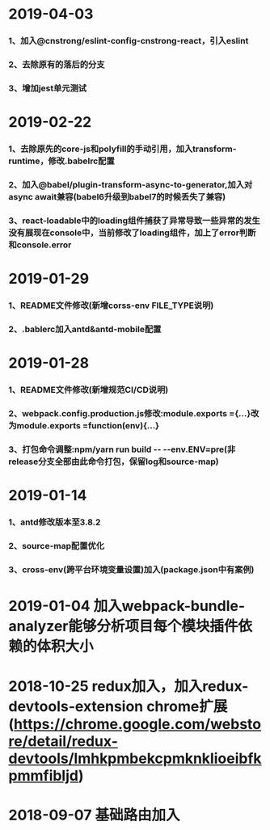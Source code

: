 # 2019-04-03
### 1、加入@cnstrong/eslint-config-cnstrong-react，引入eslint
### 2、去除原有的落后的分支
### 3、增加jest单元测试

# 2019-02-22
### 1、去除原先的core-js和polyfill的手动引用，加入transform-runtime，修改.babelrc配置
### 2、加入@babel/plugin-transform-async-to-generator,加入对async await兼容(babel6升级到babel7的时候丢失了兼容)
### 3、react-loadable中的loading组件捕获了异常导致一些异常的发生没有展现在console中，当前修改了loading组件，加上了error判断和console.error

# 2019-01-29
### 1、README文件修改(新增corss-env FILE_TYPE说明)
### 2、.bablerc加入antd&antd-mobile配置

# 2019-01-28
### 1、README文件修改(新增规范CI/CD说明)
### 2、webpack.config.production.js修改:module.exports ={...}改为module.exports =function(env){...}
### 3、打包命令调整:npm/yarn run build -- --env.ENV=pre(非release分支全部由此命令打包，保留log和source-map)

# 2019-01-14
### 1、antd修改版本至3.8.2
### 2、source-map配置优化
### 3、cross-env(跨平台环境变量设置)加入(package.json中有案例)

# 2019-01-04 加入webpack-bundle-analyzer能够分析项目每个模块插件依赖的体积大小

# 2018-10-25 redux加入，加入redux-devtools-extension chrome扩展(https://chrome.google.com/webstore/detail/redux-devtools/lmhkpmbekcpmknklioeibfkpmmfibljd)

# 2018-09-07 基础路由加入
